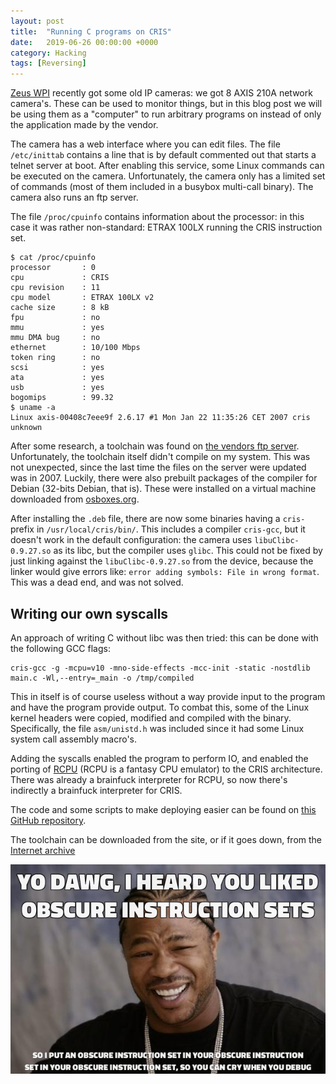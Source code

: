 ```yaml
---
layout: post
title:  "Running C programs on CRIS"
date:   2019-06-26 00:00:00 +0000
category: Hacking
tags: [Reversing]
---
```


[Zeus WPI](https://zeus.gent) recently got some old IP cameras: we got
8 AXIS 210A network camera's. These can be used to monitor things, but in this
blog post we will be using them as a "computer" to run arbitrary programs on instead
of only the application made by the vendor.

The camera has a web interface where you can edit files. The file `/etc/inittab`
contains a line that is by default commented out that starts a telnet server at boot.
After enabling this service, some Linux commands can be executed on the camera.
Unfortunately, the camera only has a limited set of commands (most of them included
in a busybox multi-call binary). The camera also runs an ftp server.

The file `/proc/cpuinfo` contains information about the processor:
in this case it was rather non-standard: ETRAX 100LX running the CRIS instruction set.

```
$ cat /proc/cpuinfo
processor       : 0
cpu             : CRIS
cpu revision    : 11
cpu model       : ETRAX 100LX v2
cache size      : 8 kB
fpu             : no
mmu             : yes
mmu DMA bug     : no
ethernet        : 10/100 Mbps
token ring      : no
scsi            : yes
ata             : yes
usb             : yes
bogomips        : 99.32
$ uname -a
Linux axis-00408c7eee9f 2.6.17 #1 Mon Jan 22 11:35:26 CET 2007 cris unknown
```

After some research, a toolchain was found on [the vendors ftp server](ftp://ftp.axis.se/pub/axis/tools/cris/compiler-kit/). Unfortunately, the toolchain itself didn't compile on my system.
This was not unexpected, since the last time the files on the server were updated
was in 2007. Luckily, there were also prebuilt packages of the compiler for Debian
(32-bits Debian, that is). These were installed on a virtual machine downloaded from [osboxes.org](https://osboxes.org).

After installing the `.deb` file, there are now some binaries having a `cris-`
prefix in `/usr/local/cris/bin/`. This includes a compiler `cris-gcc`, but it doesn't
work in the default configuration: the camera uses `libuClibc-0.9.27.so` as its libc,
but the compiler uses `glibc`. This could not be fixed by just linking against the
`libuClibc-0.9.27.so` from the device, because the linker would give errors like:
`error adding symbols: File in wrong format`. This was a dead end, and was not solved.

## Writing our own syscalls

An approach of writing C without libc was then tried: this can be done with
the following GCC flags:

```
cris-gcc -g -mcpu=v10 -mno-side-effects -mcc-init -static -nostdlib main.c -Wl,--entry=_main -o /tmp/compiled
```

This in itself is of course useless without a way provide input to the program and
have the program provide output. To combat this, some of the Linux kernel headers
were copied, modified and compiled with the binary. Specifically, the file `asm/unistd.h`
was included since it had some Linux system call assembly macro's.

Adding the syscalls enabled the program to perform IO, and enabled the porting of
[RCPU](https://github.com/redfast00/RCPU) (RCPU is a fantasy CPU emulator) to
the CRIS architecture. There was already a brainfuck interpreter for RCPU, so now
there's indirectly a brainfuck interpreter for CRIS.

The code and some scripts to make deploying easier can be found on [this GitHub repository](https://github.com/redfast00/RCPU_cris).


The toolchain can be downloaded from the site, or if it goes down, from the [Internet archive](https://web.archive.org/web/20190627200033/http://ftp.axis.se/pub/axis/tools/cris/compiler-kit/cris-dist_1.64-1_i386.deb)

![Yo dawg, I heard you liked obscure instruction sets/so I put an obscure instruction set in your obscure instruction set in your obscure instruction set, so you can cry when you debug](/assets/images/meme_cris.jpg)
